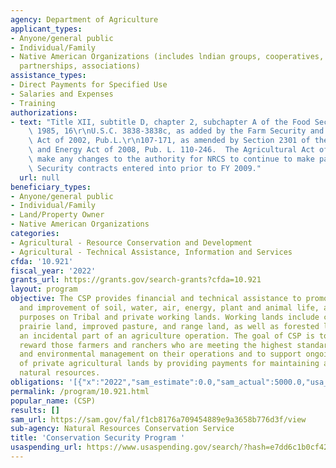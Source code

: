 ```yaml
---
agency: Department of Agriculture
applicant_types:
- Anyone/general public
- Individual/Family
- Native American Organizations (includes lndian groups, cooperatives, corporations,
  partnerships, associations)
assistance_types:
- Direct Payments for Specified Use
- Salaries and Expenses
- Training
authorizations:
- text: "Title XII, subtitle D, chapter 2, subchapter A of the Food Security Act of\
    \ 1985, 16\r\nU.S.C. 3838-3838c, as added by the Farm Security and Rural Investment\
    \ Act of 2002, Pub.L.\r\n107-171, as amended by Section 2301 of the Food, Conservation,\
    \ and Energy Act of 2008, Pub. L. 110-246.  The Agricultural Act of 2014 did not\
    \ make any changes to the authority for NRCS to continue to make payments on existing\
    \ Security contracts entered into prior to FY 2009."
  url: null
beneficiary_types:
- Anyone/general public
- Individual/Family
- Land/Property Owner
- Native American Organizations
categories:
- Agricultural - Resource Conservation and Development
- Agricultural - Technical Assistance, Information and Services
cfda: '10.921'
fiscal_year: '2022'
grants_url: https://grants.gov/search-grants?cfda=10.921
layout: program
objective: The CSP provides financial and technical assistance to promote the conservation
  and improvement of soil, water, air, energy, plant and animal life, and other conservation
  purposes on Tribal and private working lands. Working lands include cropland, grassland,
  prairie land, improved pasture, and range land, as well as forested land that is
  an incidental part of an agriculture operation. The goal of CSP is to identify and
  reward those farmers and ranchers who are meeting the highest standards of conservation
  and environmental management on their operations and to support ongoing stewardship
  of private agricultural lands by providing payments for maintaining and enhancing
  natural resources.
obligations: '[{"x":"2022","sam_estimate":0.0,"sam_actual":5000.0,"usa_spending_actual":0.0},{"x":"2023","sam_estimate":23000.0,"sam_actual":0.0,"usa_spending_actual":0.0},{"x":"2024","sam_estimate":0.0,"sam_actual":0.0,"usa_spending_actual":0.0}]'
permalink: /program/10.921.html
popular_name: (CSP)
results: []
sam_url: https://sam.gov/fal/f1cb8176a709454889e9a3658b776d3f/view
sub-agency: Natural Resources Conservation Service
title: 'Conservation Security Program '
usaspending_url: https://www.usaspending.gov/search/?hash=e7dd6c1b0cf42ac3878f9acb87723814
---
```


